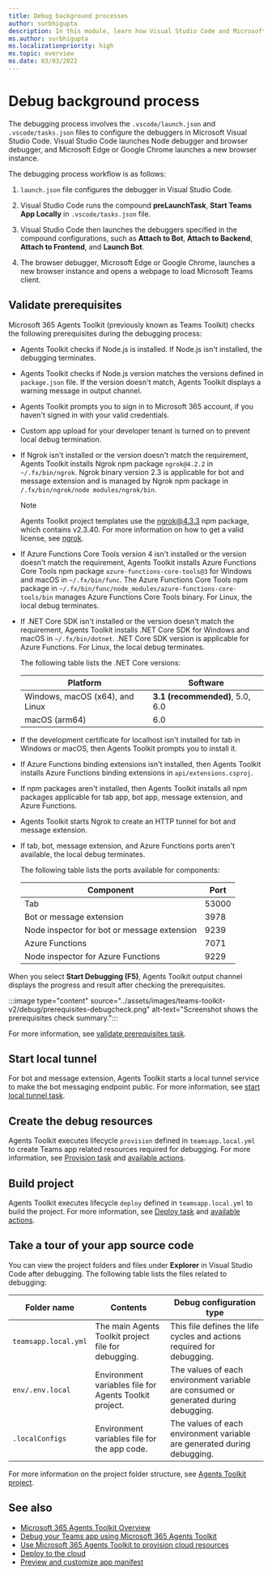 ```yaml
---
title: Debug background processes
author: surbhigupta
description: In this module, learn how Visual Studio Code and Microsoft 365 Agents Toolkit work during debugging process. Also, learn how to register and configure your Teams app.
ms.author: surbhigupta
ms.localizationpriority: high
ms.topic: overview
ms.date: 03/03/2022
---
```


# Debug background process

The debugging process involves the `.vscode/launch.json` and `.vscode/tasks.json` files to configure the debuggers in Microsoft Visual Studio Code. Visual Studio Code launches Node debugger and browser debugger, and Microsoft Edge or Google Chrome launches a new browser instance.

The debugging process workflow is as follows:

1. `launch.json` file configures the debugger in Visual Studio Code.

2. Visual Studio Code runs the compound **preLaunchTask**, **Start Teams App Locally** in `.vscode/tasks.json` file.

3. Visual Studio Code then launches the debuggers specified in the compound configurations, such as **Attach to Bot**, **Attach to Backend**, **Attach to Frontend**, and **Launch Bot**.

4. The browser debugger, Microsoft Edge or Google Chrome, launches a new browser instance and opens a webpage to load Microsoft Teams client.

## Validate prerequisites

Microsoft 365 Agents Toolkit (previously known as Teams Toolkit) checks the following prerequisites during the debugging process:

* Agents Toolkit checks if Node.js is installed. If Node.js isn't installed, the debugging terminates.
* Agents Toolkit checks if Node.js version matches the versions defined in `package.json` file. If the version doesn't match, Agents Toolkit displays a warning message in output channel.
* Agents Toolkit prompts you to sign in to Microsoft 365 account, if you haven't signed in with your valid credentials.
* Custom app upload for your developer tenant is turned on to prevent local debug termination.
* If Ngrok isn't installed or the version doesn't match the requirement, Agents Toolkit installs Ngrok npm package `ngrok@4.2.2` in `~/.fx/bin/ngrok`. Ngrok binary version 2.3 is applicable for bot and message extension and is managed by Ngrok npm package in `/.fx/bin/ngrok/node modules/ngrok/bin`.

  > [!NOTE]
  > Agents Toolkit project templates use the ngrok@4.3.3 npm package, which contains v2.3.40. For more information on how to get a valid license, see [ngrok](https://ngrok.com/).

* If Azure Functions Core Tools version 4 isn't installed or the version doesn't match the requirement, Agents Toolkit installs Azure Functions Core Tools npm package `azure-functions-core-tools@3` for Windows and macOS in  `~/.fx/bin/func`. The Azure Functions Core Tools npm package in `~/.fx/bin/func/node_modules/azure-functions-core-tools/bin` manages Azure Functions Core Tools binary. For Linux, the local debug terminates.
* If .NET Core SDK isn't installed or the version doesn't match the requirement, Agents Toolkit installs .NET Core SDK for Windows and macOS in `~/.fx/bin/dotnet`. .NET Core SDK version is applicable for Azure Functions. For Linux, the local debug terminates.

  The following table lists the .NET Core versions:

  | Platform  | Software|
  | --- | --- |
  |Windows, macOS (x64), and Linux | **3.1 (recommended)**, 5.0, 6.0 |
  |macOS (arm64) |6.0 |

* If the development certificate for localhost isn't installed for tab in Windows or macOS, then Agents Toolkit prompts you to install it.
* If Azure Functions binding extensions isn't installed, then Agents Toolkit installs Azure Functions binding extensions in `api/extensions.csproj`.
* If npm packages aren't installed, then Agents Toolkit installs all npm packages applicable for tab app, bot app, message extension, and Azure Functions.
* Agents Toolkit starts Ngrok to create an HTTP tunnel for bot and message extension.
* If tab, bot, message extension, and Azure Functions ports aren't available, the local debug terminates.

  The following table lists the ports available for components:

  | Component  | Port |
  | --- | --- |
  | Tab | 53000 |
  | Bot or message extension | 3978 |
  | Node inspector for bot or message extension | 9239 |
  | Azure Functions | 7071 |
  | Node inspector for Azure Functions | 9229 |

<!-- The following table lists the limitations if the required software is unavailable for debugging:

|Project type|Installation| Limitation|
|----------|--------------------------------|-----|
|Tab without Azure functions | Node.js LTS versions 10, 12, **14 (recommended)**, 16 | The local debug terminates, if Node.js isn't installed or the version doesn't match the requirement.|
|Tab with Azure functions | Node.js LTS versions 10, 12, **14 (recommended)** |The local debug terminates, if Node.js isn't installed or the version doesn't match the requirement.|
|Bot | Node.js LTS versions 10, 12, **14 (recommended)**, 16|The local debug terminates, if Node.js isn't installed or the version doesn't match the requirement.|
|Message extension | Node.js LTS versions 10, 12, **14 (recommended)**, 16 |The local debug terminates, if Node.js isn't installed or the version doesn't match the requirement.|
|Sign-in to Microsoft 365 account | Microsoft 365 credentials |Agents Toolkit prompts you to sign-in to Microsoft 365 account, if you haven't signed in. |
|Bot, message extension | Ngrok version 2.3| • If Ngrok isn't installed or the version doesn't match the requirement, Agents Toolkit installs Ngrok NPM package `ngrok@4.2.2` in `~/.fx/bin/ngrok`. </br> • The Ngrok binary is managed by Ngrok NPM package in `/.fx/bin/ngrok/node modules/ngrok/bin`.|
|Azure functions | Azure Functions Core Tools version 3| • If Azure Functions Core Tools isn't installed or the version doesn't match the requirement, Agents Toolkit installs Azure Functions Core Tools NPM package, azure-functions-core-tools@3 for **Windows** and for **macOs** in  `~/.fx/bin/func`. </br> • The Azure Functions Core Tools NPM package in `~/.fx/bin/func/node_modules/azure-functions-core-tools/bin` manages Azure Functions Core Tools binary. For Linux, the local debug terminates.|
|Azure functions |.NET Core SDK version|• If .NET Core SDK isn't installed or the version  doesn't match the requirement, the Toolkit installs .NET Core SDK for Windows and macOS in `~/.fx/bin/dotnet`.</br> • For Linux, the local debug terminates.|
|Azure functions | Azure functions binding extensions defined in `api/extensions.csproj`| If Azure functions binding extensions isn't installed, the Toolkit installs Azure functions binding extensions.|
|NPM packages| NPM packages for tab app, bot app, message extension app, and Azure functions|If NPM isn't installed, the Toolkit installs all NPM packages.|
|Bot and message extension | Ngrok |Toolkit starts Ngrok to create a HTTP tunnel for bot and message extension. |

> [!NOTE]
> If tab, bot, message extension, and Azure functions ports are unavailable, the local debug terminates.

Use the following .NET Core versions:

| Platform  | Software|
| --- | --- |
|Windows, macOs (x64), Linux | **3.1 (recommended)**, 5.0, 6.0 |
|macOs (arm64) |6.0 |

> [!NOTE]
> If the development certificate for localhost isn't installed for tab in Windows or MacOS, Agents Toolkit prompts you to install it.</br> -->

When you select **Start Debugging (F5)**, Agents Toolkit output channel displays the progress and result after checking the prerequisites.

:::image type="content" source="../assets/images/teams-toolkit-v2/debug/prerequisites-debugcheck.png" alt-text="Screenshot shows the prerequisites check summary.":::

For more information, see [validate prerequisites task](https://aka.ms/teamsfx-tasks/check-prerequisites).

## Start local tunnel

For bot and message extension, Agents Toolkit starts a local tunnel service to make the bot messaging endpoint public. For more information, see [start local tunnel task](https://aka.ms/teamsfx-tasks/local-tunnel).

## Create the debug resources

Agents Toolkit executes lifecycle `provision` defined in `teamsapp.local.yml` to create Teams app related resources required for debugging. For more information, see [Provision task](https://aka.ms/teamsfx-tasks/provision) and [available actions](https://aka.ms/teamsfx-actions).

## Build project

Agents Toolkit executes lifecycle `deploy` defined in `teamsapp.local.yml` to build the project. For more information, see [Deploy task](https://aka.ms/teamsfx-tasks/deploy) and [available actions](https://aka.ms/teamsfx-actions).

## Take a tour of your app source code

You can view the project folders and files under **Explorer** in Visual Studio Code after debugging. The following table lists the files related to debugging:

| Folder name| Contents| Debug configuration type |
| --- | --- | --- |
|  `teamsapp.local.yml` | The main Agents Toolkit project file for debugging. | This file defines the life cycles and actions required for debugging. |
|  `env/.env.local` | Environment variables file for Agents Toolkit project. | The values of each environment variable are consumed or generated during debugging. |
| `.localConfigs` | Environment variables file for the app code. | The values of each environment variable are generated during debugging. |

For more information on the project folder structure, see [Agents Toolkit project](https://aka.ms/teamsfx-v5.0-guide#teams-toolkit-project).

## See also

* [Microsoft 365 Agents Toolkit Overview](teams-toolkit-fundamentals.md)
* [Debug your Teams app using Microsoft 365 Agents Toolkit](debug-local.md)
* [Use Microsoft 365 Agents Toolkit to provision cloud resources](provision.md)
* [Deploy to the cloud](deploy.md)
* [Preview and customize app manifest](TeamsFx-preview-and-customize-app-manifest.md)
